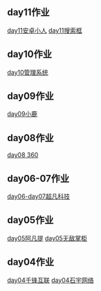 <h2>day11作业</h2>
<a href="https://yangjiasshasahsha.github.io/day11/html/xr.html">day11安卓小人</a>
<a href="https://yangjiasshasahsha.github.io/day11/html/shousuo.html">day11搜索框</a>
<h2>day10作业</h2>
<a href="https://yangjiasshasahsha.github.io/%E7%AE%A1%E7%90%86%E7%B3%BB%E7%BB%9F/html/gl.html">day10管理系统</a>
<h2>day09作业</h2>
<a href="https://yangjiasshasahsha.github.io/day09-%E5%B0%8F%E9%B9%BF/html/%E5%B0%8F%E9%B9%BF.html">day09小鹿</a>
<h2>day08作业</h2>
<a href="https://yangjiasshasahsha.github.io/360%E5%AE%98%E7%BD%91/html/360.html">day08 360</a>
<h2>day06-07作业</h2>
<a href="https://yangjiasshasahsha.github.io/day06-07%E8%B6%85%E5%87%A1%E7%A7%91%E6%8A%80/html/cfkj.html">day06-day07超凡科技</a>
<h2>day05作业</h2>
<a href="https://yangjiasshasahsha.github.io/day05/%E9%98%BF%E5%87%A1%E6%8F%90/html/aft.html">day05阿凡提</a>
<a href="https://yangjiasshasahsha.github.io/day05/%E6%97%A0%E6%95%8C%E6%8E%8C%E6%9F%9C/html/wudi.html">day05无敌掌柜</a>
<h2>day04作业</h2>
<a href="https://yangjiasshasahsha.github.io/day04/%E5%8D%83%E9%94%8B%E4%BA%92%E8%81%94/html/qianfenhullian.html">day04千锋互联</a>
<a href="https://yangjiasshasahsha.github.io/day04/%E7%9F%B3%E5%AE%87%E7%BD%91%E7%BB%9C/html/shiyu.html">day04石宇网络</a>



